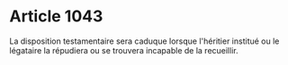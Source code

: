 # Article 1043

La disposition testamentaire sera caduque lorsque l'héritier institué ou le légataire la répudiera ou se trouvera incapable de la recueillir.